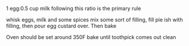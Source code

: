 1 egg:0.5 cup milk
following this ratio is the primary rule

whisk eggs, milk and some spices
mix some sort of filling, fill pie ish with filling, then pour egg custard over. Then bake

Oven should be set around 350F
bake until toothpick comes out clean
